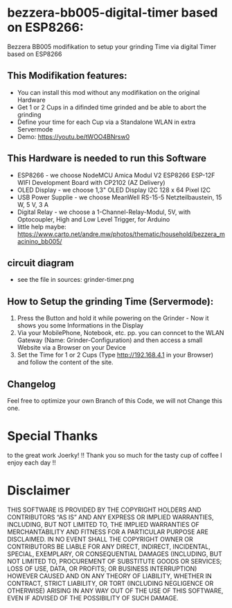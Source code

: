 # bezzera-bb005-digital-timer based on ESP8266:
Bezzera BB005 modifikation to setup your grinding Time via digital Timer based on ESP8266

## This Modifikation features:
- You can install this mod without any modifikation on the original Hardware
- Get 1 or 2 Cups in a difinded time grinded and be able to abort the grinding
- Define your time for each Cup via a Standalone WLAN in extra Servermode
- Demo: https://youtu.be/tWOO4BNrsw0

## This Hardware is needed to run this Software
- ESP8266 - we choose NodeMCU Amica Modul V2 ESP8266 ESP-12F WIFI Development Board with CP2102 (AZ Delivery)
- OLED Display - we choose 1,3" OLED Display I2C 128 x 64 Pixel I2C
- USB Power Supplie - we choose MeanWell RS-15-5 Netzteilbaustein, 15 W, 5 V, 3 A
- Digital Relay - we choose a 1-Channel-Relay-Modul, 5V, with Optocoupler, High and Low Level Trigger, for Arduino
- little help maybe: https://www.carto.net/andre.mw/photos/thematic/household/bezzera_macinino_bb005/

## circuit diagram
- see the file in sources: grinder-timer.png

## How to Setup the grinding Time (Servermode):
1. Press the Button and hold it while powering on the Grinder - Now it shows you some Informations in the Display
2. Via your MobilePhone, Notebook, etc. pp. you can conncet to the WLAN Gateway (Name: Grinder-Configuration) and then access a small Website via a Browser on your Device
3. Set the Time for 1 or 2 Cups (Type http://192.168.4.1 in your Browser) and follow the content of the site.

## Changelog
Feel free to optimize your own Branch of this Code, we will not Change this one.

# Special Thanks
to the great work Joerky!
!! Thank you so much for the tasty cup of coffee I enjoy each day !!  


# Disclaimer
THIS SOFTWARE IS PROVIDED BY THE COPYRIGHT HOLDERS AND CONTRIBUTORS “AS IS” AND ANY EXPRESS OR IMPLIED WARRANTIES, INCLUDING, BUT NOT LIMITED TO, THE IMPLIED WARRANTIES OF MERCHANTABILITY AND FITNESS FOR A PARTICULAR PURPOSE ARE DISCLAIMED. IN NO EVENT SHALL THE COPYRIGHT OWNER OR CONTRIBUTORS BE LIABLE FOR ANY DIRECT, INDIRECT, INCIDENTAL, SPECIAL, EXEMPLARY, OR CONSEQUENTIAL DAMAGES (INCLUDING, BUT NOT LIMITED TO, PROCUREMENT OF SUBSTITUTE GOODS OR SERVICES; LOSS OF USE, DATA, OR PROFITS; OR BUSINESS INTERRUPTION) HOWEVER CAUSED AND ON ANY THEORY OF LIABILITY, WHETHER IN CONTRACT, STRICT LIABILITY, OR TORT (INCLUDING NEGLIGENCE OR OTHERWISE) ARISING IN ANY WAY OUT OF THE USE OF THIS SOFTWARE, EVEN IF ADVISED OF THE POSSIBILITY OF SUCH DAMAGE.
